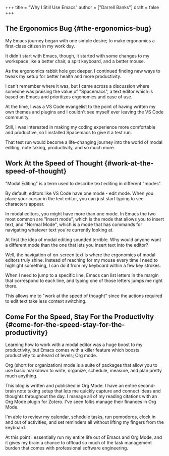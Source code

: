 +++
title = "Why I Still Use Emacs"
author = ["Darrell Banks"]
draft = false
+++

## The Ergonomics Bug {#the-ergonomics-bug}

My Emacs journey began with one simple desire; to make ergonomics a first-class
citizen in my work day.

It didn't start with Emacs, though, it started with some changes to my workspace
like a better chair, a split keyboard, and a better mouse.

As the ergonomics rabbit hole got deeper, I continued finding new ways to tweak
my setup for better health and more productivity.

I can't remember where it was, but I came across a discussion where someone was
praising the value of "Spacemacs", a text editor which is based on Emacs
and prioritizes ergonomics and ease of use.

At the time, I was a VS Code evangelist to the point of having written my own
themes and plugins and I couldn't see myself ever leaving the VS Code community.

Still, I was interested in making my coding experience more comfortable and productive,
so I installed Spacemacs to give it a test run.

That test run would become a life-changing journey into the world of modal editing,
note taking, productivity, and so much more.


## Work At the Speed of Thought {#work-at-the-speed-of-thought}

"Modal Editing" is a term used to describe text editing in different "modes".

By default, editors like VS Code have one mode - edit mode. When you place your cursor
in the text editor, you can just start typing to see characters appear.

In modal editors, you might have more than one mode. In Emacs the two most common are "Insert mode",
which is the mode that allows you to insert text, and "Normal Mode", which is a mode that has commands
for navigating whatever text you're currently looking at.

At first the idea of modal editing sounded terrible. Why would anyone want a different mode
than the one that lets you insert text into the editor?

Well, the navigation of on-screen text is where the ergonomics of modal editors truly shine. Instead of reaching
for my mouse every time I need to highlight something, I can do it from my keyboard within a few key strokes.

When I need to jump to a specific line, Emacs can list letters in the margin that correspond to each line,
and typing one of those letters jumps me right there.

This allows me to "work at the speed of thought" since the actions required to edit text take less context
switching.


## Come For the Speed, Stay For the Productivity {#come-for-the-speed-stay-for-the-productivity}

Learning how to work with a modal editor was a huge boost to my productivity, but Emacs comes with
a killer feature which boosts productivity to unheard of levels; Org mode.

Org (short for organization) mode is a suite of packages that allow you to use basic markdown to write, organize,
schedule, measure, and plan pretty much anything.

This blog is written and published in Org Mode. I have an entire second-brain note taking setup that lets me
quickly capture and connect ideas and thoughts throughout the day. I manage all of my reading citations with
an Org Mode plugin for Zotero. I've seen folks manage their finances in Org Mode.

I'm able to review my calendar, schedule tasks, run pomodoros, clock in and out of activities, and set reminders
all without lifting my fingers from the keyboard.

At this point I essentially run my entire life out of Emacs and Org Mode, and it gives my brain a chance to offload
so much of the task management burden that comes with professional software engineering.
